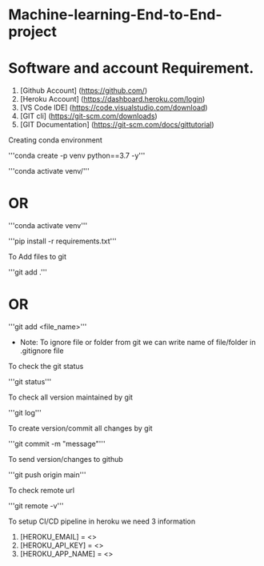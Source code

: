 # Machine-learning-End-to-End-project

# Software and account Requirement.

1. [Github Account] (https://github.com/)
2. [Heroku Account] (https://dashboard.heroku.com/login)
3. [VS Code IDE] (https://code.visualstudio.com/download)
4. [GIT cli] (https://git-scm.com/downloads)
5. [GIT Documentation] (https://git-scm.com/docs/gittutorial)


Creating conda environment

'''conda create -p venv python==3.7 -y'''

'''conda activate venv/'''

# OR

'''conda activate venv'''

'''pip install -r requirements.txt'''

To Add files to git

'''git add .'''

# OR

'''git add <file_name>'''

- Note: To ignore file or folder from git we can write name of file/folder in .gitignore file

To check the git status

'''git status'''

To check all version maintained by git

'''git log'''

To create version/commit all changes by git

'''git commit -m "message"'''

To send version/changes to github

'''git push origin main'''

To check remote url

'''git remote -v'''

To setup CI/CD pipeline in heroku we need 3 information

1. [HEROKU_EMAIL] = <>
2. [HEROKU_API_KEY] = <>
3. [HEROKU_APP_NAME] = <>

